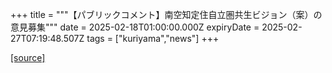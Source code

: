 +++
title = """【パブリックコメント】南空知定住自立圏共生ビジョン（案）の意見募集"""
date = 2025-02-18T01:00:00.000Z
expiryDate = 2025-02-27T07:19:48.507Z
tags = ["kuriyama","news"]
+++


[[source]](https://www.town.kuriyama.hokkaido.jp/soshiki/31/30362.html)
